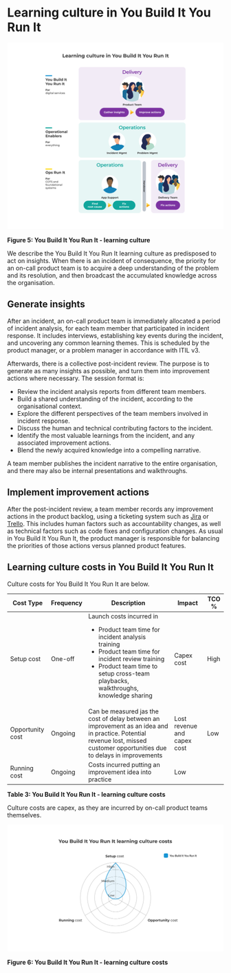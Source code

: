 # Learning culture in You Build It You Run It

![](../.gitbook/assets/what-is-you-build-it-you-run-it/you-build-it-you-run-it-learning-culture.png)

**Figure 5: You Build It You Run It - learning culture**

We describe the You Build It You Run It learning culture as predisposed to act on insights. When there is an incident of consequence, the priority for an on-call product team is to acquire a deep understanding of the problem and its resolution, and then broadcast the accumulated knowledge across the organisation.

## Generate insights

After an incident, an on-call product team is immediately allocated a period of incident analysis, for each team member that participated in incident response. It includes interviews, establishing key events during the incident, and uncovering any common learning themes. This is scheduled by the product manager, or a problem manager in accordance with ITIL v3. 

Afterwards, there is a collective post-incident review. The purpose is to generate as many insights as possible, and turn them into improvement actions where necessary. The session format is:

* Review the incident analysis reports from different team members.  
* Build a shared understanding of the incident, according to the organisational context.
* Explore the different perspectives of the team members involved in incident response.
* Discuss the human and technical contributing factors to the incident.
* Identify the most valuable learnings from the incident, and any associated improvement actions.
* Blend the newly acquired knowledge into a compelling narrative.

A team member publishes the incident narrative to the entire organisation, and there may also be internal presentations and walkthroughs.  

## Implement improvement actions

After the post-incident review, a team member records any improvement actions in the product backlog, using a ticketing system such as [Jira](https://www.atlassian.com/software/jira) or [Trello](https://www.trello.com/). This includes human factors such as accountability changes, as well as technical factors such as code fixes and configuration changes. As usual in You Build It You Run It, the product manager is responsible for balancing the priorities of those actions versus planned product features. 

## Learning culture costs in You Build It You Run It

Culture costs for You Build It You Run It are below. 

|Cost Type|Frequency|Description|Impact|TCO %|
|---|---|---|---|---|
|Setup cost|One-off|Launch costs incurred in<ul><li>Product team time for incident analysis training</li><li>Product team time for incident review training</li><li>Product team time to setup cross-team playbacks, walkthroughs, knowledge sharing</li></ul>|Capex cost|High|
|Opportunity cost|Ongoing|Can be measured jas the cost of delay between an improvement as an idea and in practice. Potential revenue lost, missed customer opportunities due to delays in improvements|Lost revenue and capex cost|Low|
|Running cost|Ongoing|Costs incurred putting an improvement idea into practice|Low|

**Table 3: You Build It You Run It - learning culture costs**

Culture costs are capex, as they are incurred by on-call product teams themselves.

![](../.gitbook/assets/what-is-you-build-it-you-run-it/you-build-it-you-run-it-learning-culture-costs.png)

**Figure 6: You Build It You Run It - learning culture costs**